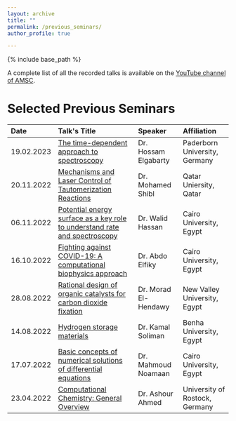```yaml
---
layout: archive
title: ""
permalink: /previous_seminars/
author_profile: true

---
```


{% include base_path %}

A complete list of all the recorded talks is available on the [YouTube channel of AMSC](https://youtube.com/@amsc2021/).

Selected Previous Seminars
============

| Date | Talk's Title | Speaker | Affiliation |
|:---- |:------------ |:------- |:------------|
| 19.02.2023 | [The time-dependent approach to spectroscopy](https://youtube.com/watch?v=eOXjIe2c2Z4) | Dr. Hossam Elgabarty | Paderborn University, Germany |
| 20.11.2022 | [Mechanisms and Laser Control of Tautomerization Reactions](https://www.youtube.com/watch?v=Nv-subSfDmY) | Dr. Mohamed Shibl | Qatar Uniersity, Qatar | 
| 06.11.2022 | [Potential energy surface as a key role to understand rate and spectroscopy](https://www.youtube.com/watch?v=zzDo-YjxtgQ) | Dr. Walid Hassan | Cairo University, Egypt |
| 16.10.2022 | [Fighting against COVID-19: A computational biophysics approach](https://www.youtube.com/watch?v=i3OAcLmuYhg) | Dr. Abdo Elfiky | Cairo University, Egypt |
| 28.08.2022 | [Rational design of organic catalysts for carbon dioxide fixation](https://www.youtube.com/watch?v=1ta61Qi_VJg) | Dr. Morad El-Hendawy | New Valley University, Egypt |
| 14.08.2022 | [Hydrogen storage materials](https://www.youtube.com/watch?v=ovSDjaqqcHM) | Dr. Kamal Soliman | Benha University, Egypt |
| 17.07.2022 | [Basic concepts of numerical solutions of differential equations](https://www.youtube.com/watch?v=XVd8l5QuQTs) | Dr. Mahmoud Noamaan | Cairo University, Egypt | 
| 23.04.2022 | [Computational Chemistry: General Overview](https://www.youtube.com/watch?v=MWSVyT1y2tg) | Dr. Ashour Ahmed | University of Rostock, Germany |

